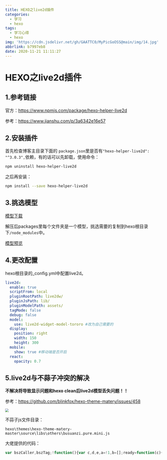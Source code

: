```yaml
---
title: HEXO之live2d插件
categories:
  - 学习
  - hexo
tags:
  - 学习心得
  - hexo
img: 'https://cdn.jsdelivr.net/gh/GAATTC0/MyPicGoOSS@main/img/14.jpg'
abbrlink: b7997eb8
date: 2020-11-21 11:11:27
---
```


# HEXO之live2d插件

## 1.参考链接

官方：https://www.npmjs.com/package/hexo-helper-live2d

参考：https://www.jianshu.com/p/3a6342e16e57

## 2.安装插件

首先检查博客主目录下面的  `package.json`里是否有`"hexo-helper-live2d": "^3.0.3",`依赖，有的话可以先卸载，使用命令：

```bash
npm uninstall hexo-helper-live2d
```

之后再安装：

```bash
npm install --save hexo-helper-live2d
```

## 3.挑选模型

[模型下载](https://gaattc.lanzoui.com/i3lrbilvkej)

解压后packages里每个文件夹是一个模型，挑选需要的复制到hexo根目录下`/node_modules`中。

[模型预览](https://blog.csdn.net/wang_123_zy/article/details/87181892)

## 4.更改配置

hexo根目录的_config.yml中配置live2d。

```yml
live2d:
  enable: true
  scriptFrom: local
  pluginRootPath: live2dw/
  pluginJsPath: lib/
  pluginModelPath: assets/
  tagMode: false
  debug: false
  model:
    use: live2d-widget-model-tororo #改为自己需要的
  display:
    position: right
    width: 150
    height: 300
  mobile:
    show: true #移动端是否开启
  react:
    opacity: 0.7
```

## 5.live2d与不蒜子冲突的解决

**不解决将导致显示问题和hexo clean后live2d模型丢失问题！！**

参考：https://github.com/blinkfox/hexo-theme-matery/issues/458

<left><img src="https://cdn.jsdelivr.net/gh/GAATTC0/MyPicGoOSS@main/img/Snipaste_2020-11-17_19-03-50.jpg" style="zoom:67%;" />

不蒜子js文件目录：

```
hexo\themes\hexo-theme-matery-master\source\libs\others\busuanzi.pure.mini.js
```

大佬提供的代码：

```javascript
var bszCaller,bszTag;!function(){var c,d,e,a=!1,b=[];ready=function(c){return a||"interactive"===document.readyState||"complete"===document.readyState?c.call(document):b.push(function(){return c.call(this)}),this},d=function(){for(var a=0,c=b.length;c>a;a++)b[a].apply(document);b=[]},e=function(){a||(a=!0,d.call(window),document.removeEventListener?document.removeEventListener("DOMContentLoaded",e,!1):document.attachEvent&&(document.detachEvent("onreadystatechange",e),window==window.top&&(clearInterval(c),c=null)))},document.addEventListener?document.addEventListener("DOMContentLoaded",e,!1):document.attachEvent&&(document.attachEvent("onreadystatechange",function(){/loaded|complete/.test(document.readyState)&&e()}),window==window.top&&(c=setInterval(function(){try{a||document.documentElement.doScroll("left")}catch(b){return}e()},5)))}(),bszCaller={fetch:function(a,b){var c="BusuanziCallback_"+Math.floor(1099511627776*Math.random());window[c]=this.evalCall(b),a=a.replace("=BusuanziCallback","="+c),scriptTag=document.createElement("SCRIPT"),scriptTag.type="text/javascript",scriptTag.defer=!0,scriptTag.src=a,document.getElementsByTagName("HEAD")[0].appendChild(scriptTag)},evalCall:function(a){return function(b){ready(function(){try{a(b),scriptTag.parentElement.removeChild(scriptTag)}catch(c){bszTag.hides()}})}}},bszCaller.fetch("//busuanzi.ibruce.info/busuanzi?jsonpCallback=BusuanziCallback",function(a){bszTag.texts(a),bszTag.shows()}),bszTag={bszs:["site_pv","page_pv","site_uv"],texts:function(a){this.bszs.map(function(b){var c=document.getElementById("busuanzi_value_"+b);c&&(c.innerHTML=a[b])})},hides:function(){this.bszs.map(function(a){var b=document.getElementById("busuanzi_container_"+a);b&&(b.style.display="")})},shows:function(){this.bszs.map(function(a){var b=document.getElementById("busuanzi_container_"+a);b&&(b.style.display="inline")})}};
```

